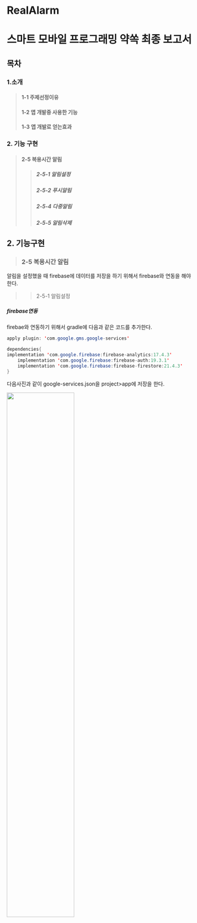 # RealAlarm
스마트 모바일 프로그래밍 약쏙 최종 보고서
===================================
목차   
-----


### 1.소개
>#### 1-1 주제선정이유
>#### 1-2 앱 개발중 사용한 기능
>#### 1-3 앱 개발로 얻는효과

### 2. 기능 구현
>#### 2-5 복용시간 알림
>>##### 2-5-1 알림설정
>>##### 2-5-2 푸시알림
>>##### 2-5-4 다중알림
>>##### 2-5-5 알림삭제

## 2. 기능구현

>### 2-5 복용시간 알림
알림을 설정했을 때 firebase에 데이터를 저장을 하기 위해서 firebase와 연동을 해야한다. 

>>2-5-1 알림설정
##### firebase연동
firebae와 연동하기 위해서 gradle에 다음과 같은 코드를 추가한다.
~~~java
apply plugin: 'com.google.gms.google-services'

dependencies{
implementation 'com.google.firebase:firebase-analytics:17.4.3'
    implementation 'com.google.firebase:firebase-auth:19.3.1'
    implementation 'com.google.firebase:firebase-firestore:21.4.3'
}
~~~
다음사진과 같이 google-services.json을 project>app에 저장을 한다.

<img src="https://user-images.githubusercontent.com/62935657/86548810-b1e86680-bf78-11ea-89d7-20f668da56bb.png" width="60%"></img>




